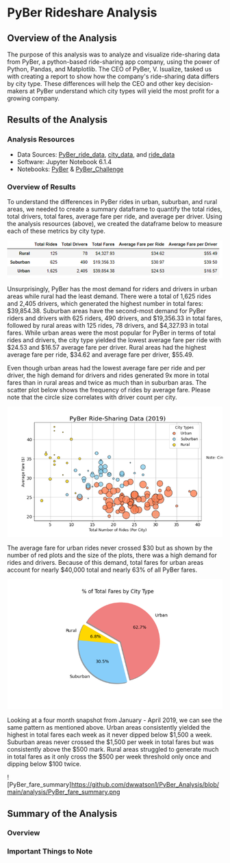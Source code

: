 # PyBer Rideshare Analysis

## Overview of the Analysis

The purpose of this analysis was to analyze and visualize ride-sharing data from PyBer, a python-based ride-sharing app company, using the power of Python, Pandas, and Matplotlib. The CEO of PyBer, V. Isualize, tasked us with creating a report to show how the company's ride-sharing data differs by city type. These differences will help the CEO and other key decision-makers at PyBer understand which city types will yield the most profit for a growing company.

## Results of the Analysis

### Analysis Resources
* Data Sources: [PyBer_ride_data](https://github.com/dwwatson1/PyBer_Analysis/blob/main/Resources/PyBer_ride_data.csv), [city_data](https://github.com/dwwatson1/PyBer_Analysis/blob/main/Resources/city_data.csv), and [ride_data](https://github.com/dwwatson1/PyBer_Analysis/blob/main/Resources/ride_data.csv)
* Software: Jupyter Notebook 6.1.4 
* Notebooks: [PyBer](https://github.com/dwwatson1/PyBer_Analysis/blob/main/PyBer.ipynb) & [PyBer_Challenge](https://github.com/dwwatson1/PyBer_Analysis/blob/main/PyBer_Challenge.ipynb)
 
### Overview of Results 

To understand the differences in PyBer rides in urban, suburban, and rural areas, we needed to create a summary dataframe to quantify the total rides, total drivers, total fares, average fare per ride, and average per driver. Using the analysis resources (above), we created the dataframe below to measure each of these metrics by city type. 

![PyBer_Overview](https://github.com/dwwatson1/PyBer_Analysis/blob/main/analysis/PyBer_Overview.PNG)

Unsurprisingly, PyBer has the most demand for riders and drivers in urban areas while rural had the least demand. There were a total of 1,625 rides and 2,405 drivers, which generated the highest number in total fares: $39,854.38. Suburban areas have the second-most demand for PyBer riders and drivers with 625 riders, 490 drivers, and $19,356.33 in total fares, followed by rural areas with 125 rides, 78 drivers, and $4,327.93 in total fares. While urban areas were the most popular for PyBer in terms of total rides and drivers, the city type yielded the lowest average fare per ride with $24.53 and $16.57 average fare per driver. Rural areas had the highest average fare per ride, $34.62 and average fare per driver, $55.49.

Even though urban areas had the lowest average fare per ride and per driver, the high demand for drivers and rides generated 9x more in total fares than in rural areas and twice as much than in suburban aras. The scatter plot below shows the frequency of rides by average fare. Please note that the circle size correlates with driver count per city.

![Fig.1](https://github.com/dwwatson1/PyBer_Analysis/blob/main/analysis/Fig1.png)

The average fare for urban rides never crossed $30 but as shown by the number of red plots and the size of the plots, there was a high demand for rides and drivers. Because of this demand, total fares for urban areas account for nearly $40,000 total and nearly 63% of all PyBer fares.

![Fig.5](https://github.com/dwwatson1/PyBer_Analysis/blob/main/analysis/Fig5.png)

Looking at a four month snapshot from January - April 2019, we can see the same pattern as mentioned above. Urban areas consistently yielded the highest in total fares each week as it never dipped below $1,500 a week. Suburban areas never crossed the $1,500 per week in total fares but was consistently above the $500 mark. Rural areas struggled to generate much in total fares as it only cross the $500 per week threshold only once and dipping below $100 twice.

![PyBer_fare_summary]https://github.com/dwwatson1/PyBer_Analysis/blob/main/analysis/PyBer_fare_summary.png

## Summary of the Analysis

### Overview

### Important Things to Note
  
